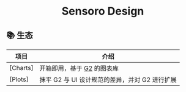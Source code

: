 <h1 align="center">Sensoro Design</h1>

## 📚 生态

| 项目 | 介绍 |
| --- | --- |
| [Charts] | 开箱即用，基于 [G2](https://g2.antv.antgroup.com) 的图表库  |
| [Plots] | 抹平 G2 与 UI 设计规范的差异，并对 G2 进行扩展  |
